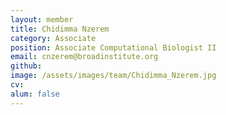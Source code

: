 ```yaml
---
layout: member
title: Chidimma Nzerem
category: Associate
position: Associate Computational Biologist II
email: cnzerem@broadinstitute.org
github: 
image: /assets/images/team/Chidimma_Nzerem.jpg
cv:
alum: false
---
```



